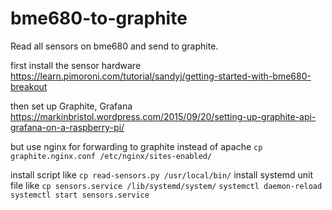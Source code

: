bme680-to-graphite
==================

Read all sensors on bme680 and send to graphite.

first install the sensor hardware
https://learn.pimoroni.com/tutorial/sandyj/getting-started-with-bme680-breakout

then set up Graphite, Grafana
https://markinbristol.wordpress.com/2015/09/20/setting-up-graphite-api-grafana-on-a-raspberry-pi/

but use nginx for forwarding to graphite instead of apache
`cp graphite.nginx.conf /etc/nginx/sites-enabled/`

install script like `cp read-sensors.py /usr/local/bin/`
install systemd unit file like `cp sensors.service /lib/systemd/system/`
`systemctl daemon-reload`
`systemctl start sensors.service` 
